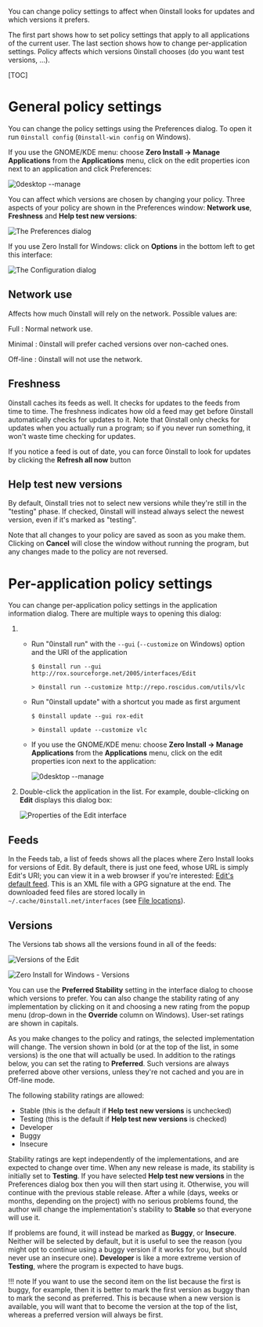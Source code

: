 You can change policy settings to affect when 0install looks for updates and which versions it prefers.

The first part shows how to set policy settings that apply to all applications of the current user. The last section shows how to change per-application settings. Policy affects which versions 0install chooses (do you want test versions, ...).

[TOC]

# General policy settings

You can change the policy settings using the Preferences dialog. To open it run `0install config` (`0install-win config` on Windows).

If you use the GNOME/KDE menu: choose **Zero Install -> Manage Applications** from the **Applications** menu, click on the edit properties icon next to an application and click Preferences:

![0desktop --manage](../img/screens/manage-apps.png)

You can affect which versions are chosen by changing your policy. Three aspects of your policy are shown in the Preferences window: **Network use**, **Freshness** and **Help test new versions**:

![The Preferences dialog](../img/screens/preferences.png)

If you use Zero Install for Windows: click on **Options** in the bottom left to get this interface:

![The Configuration dialog](../img/screens/0install-win/config.png)

## Network use

Affects how much 0install will rely on the network. Possible values are:

Full
: Normal network use.

Minimal
: 0install will prefer cached versions over non-cached ones.

Off-line
: 0install will not use the network.

## Freshness

0install caches its feeds as well. It checks for updates to the feeds from time to time. The freshness indicates how old a feed may get before 0install automatically checks for updates to it. Note that 0install only checks for updates when you actually run a program; so if you never run something, it won't waste time checking for updates.

If you notice a feed is out of date, you can force 0install to look for updates by clicking the **Refresh all now** button

## Help test new versions

By default, 0install tries not to select new versions while they're still in the "testing" phase. If checked, 0install will instead always select the newest version, even if it's marked as "testing".

Note that all changes to your policy are saved as soon as you make them. Clicking on **Cancel** will close the window without running the program, but any changes made to the policy are not reversed.

# Per-application policy settings

You can change per-application policy settings in the application information dialog. There are multiple ways to opening this dialog:

1.  -   Run "0install run" with the `--gui` (`--customize` on Windows) option and the URI of the application
        
        `$ 0install run --gui http://rox.sourceforge.net/2005/interfaces/Edit`

        `> 0install run --customize http://repo.roscidus.com/utils/vlc`
        
    -   Run "0install update" with a shortcut you made as first argument
        
        `$ 0install update --gui rox-edit`

        `> 0install update --customize vlc`
        
    -   If you use the GNOME/KDE menu: choose **Zero Install -> Manage Applications** from the **Applications** menu, click on the edit properties icon next to the application:
        
        ![0desktop --manage](../img/screens/manage-apps.png)
        
2.  Double-click the application in the list. For example, double-clicking on **Edit** displays this dialog box:
    
    ![Properties of the Edit interface](../img/screens/edit-properties.png)
    
## Feeds

In the Feeds tab, a list of feeds shows all the places where Zero Install looks for versions of Edit. By default, there is just one feed, whose URL is simply Edit's URI; you can view it in a web browser if you're interested: [Edit's default feed](http://rox.sourceforge.net/2005/interfaces/Edit). This is an XML file with a GPG signature at the end. The downloaded feed files are stored locally in `~/.cache/0install.net/interfaces` (see [File locations](file-locations.md)).

## Versions

The Versions tab shows all the versions found in all of the feeds:

![Versions of the Edit](../img/screens/edit-versions.png)

![Zero Install for Windows - Versions](../img/screens/0install-win/versions.png)

You can use the **Preferred Stability** setting in the interface dialog to choose which versions to prefer. You can also change the stability rating of any implementation by clicking on it and choosing a new rating from the popup menu (drop-down in the **Override** column on Windows). User-set ratings are shown in capitals.

As you make changes to the policy and ratings, the selected implementation will change. The version shown in bold (or at the top of the list, in some versions) is the one that will actually be used. In addition to the ratings below, you can set the rating to **Preferred**. Such versions are always preferred above other versions, unless they're not cached and you are in Off-line mode.

The following stability ratings are allowed:

- Stable (this is the default if **Help test new versions** is unchecked)
- Testing (this is the default if **Help test new versions** is checked)
- Developer
- Buggy
- Insecure

Stability ratings are kept independently of the implementations, and are expected to change over time. When any new release is made, its stability is initially set to **Testing**. If you have selected **Help test new versions** in the Preferences dialog box then you will then start using it. Otherwise, you will continue with the previous stable release. After a while (days, weeks or months, depending on the project) with no serious problems found, the author will change the implementation's stability to **Stable** so that everyone will use it.

If problems are found, it will instead be marked as **Buggy**, or **Insecure**. Neither will be selected by default, but it is useful to see the reason (you might opt to continue using a buggy version if it works for you, but should never use an insecure one). **Developer** is like a more extreme version of **Testing**, where the program is expected to have bugs.

!!! note
    If you want to use the second item on the list because the first is buggy, for example, then it is better to mark the first version as buggy than to mark the second as preferred. This is because when a new version is available, you will want that to become the version at the top of the list, whereas a preferred version will always be first.
